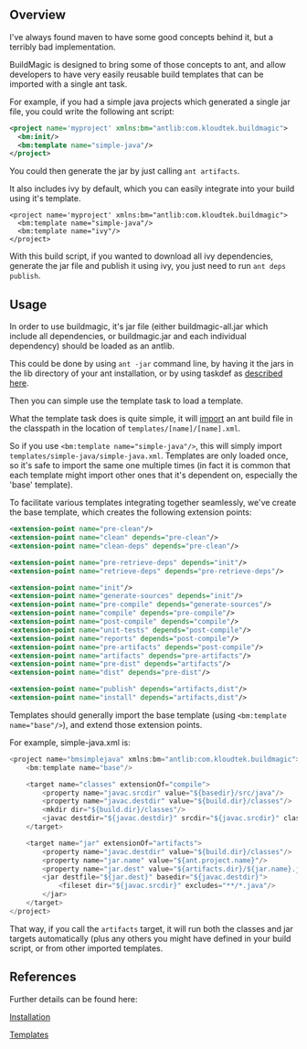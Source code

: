 ## Overview

I've always found maven to have some good concepts behind it, but a terribly bad implementation.

BuildMagic is designed to bring some of those concepts to ant, and allow developers to have very easily reusable build
templates that can be imported with a single ant task.

For example, if you had a simple java projects which generated a single jar file, you could write the following ant script:

```xml
<project name='myproject' xmlns:bm="antlib:com.kloudtek.buildmagic">
  <bm:init/>
  <bm:template name="simple-java"/>
</project>
```

You could then generate the jar by just calling `ant artifacts`.

It also includes ivy by default, which you can easily integrate into your build using it's template.

```
<project name='myproject' xmlns:bm="antlib:com.kloudtek.buildmagic">
  <bm:template name="simple-java"/>
  <bm:template name="ivy"/>
</project>
```

With this build script, if you wanted to download all ivy dependencies, generate the jar file and publish it using ivy,
you just need to run `ant deps publish`.

## Usage

In order to use buildmagic, it's jar file (either buildmagic-all.jar which include all dependencies, or buildmagic.jar
and each individual dependency) should be loaded as an antlib.

This could be done by using `ant -jar` command line, by having it the jars in the lib directory of your ant installation,
or by using taskdef as [described here](http://ant.apache.org/manual/Types/antlib.html).

Then you can simple use the template task to load a template.

What the template task does is quite simple, it will [import](https://ant.apache.org/manual/Tasks/import.html) an ant build
file in the classpath in the location of `templates/[name]/[name].xml`.

So if you use `<bm:template name="simple-java"/>`, this will simply import `templates/simple-java/simple-java.xml`. Templates
are only loaded once, so it's safe to import the same one multiple times (in fact it is common that each template might
import other ones that it's dependent on, especially the 'base' template).

To facilitate various templates integrating together seamlessly, we've create the base template, which creates the following
extension points:

```xml
<extension-point name="pre-clean"/>
<extension-point name="clean" depends="pre-clean"/>
<extension-point name="clean-deps" depends="pre-clean"/>

<extension-point name="pre-retrieve-deps" depends="init"/>
<extension-point name="retrieve-deps" depends="pre-retrieve-deps"/>

<extension-point name="init"/>
<extension-point name="generate-sources" depends="init"/>
<extension-point name="pre-compile" depends="generate-sources"/>
<extension-point name="compile" depends="pre-compile"/>
<extension-point name="post-compile" depends="compile"/>
<extension-point name="unit-tests" depends="post-compile"/>
<extension-point name="reports" depends="post-compile"/>
<extension-point name="pre-artifacts" depends="post-compile"/>
<extension-point name="artifacts" depends="pre-artifacts"/>
<extension-point name="pre-dist" depends="artifacts"/>
<extension-point name="dist" depends="pre-dist"/>

<extension-point name="publish" depends="artifacts,dist"/>
<extension-point name="install" depends="artifacts,dist"/>
```

Templates should generally import the base template (using `<bm:template name="base"/>`), and extend those extension points.

For example, simple-java.xml is:

```java
<project name="bmsimplejava" xmlns:bm="antlib:com.kloudtek.buildmagic">
    <bm:template name="base"/>

    <target name="classes" extensionOf="compile">
        <property name="javac.srcdir" value="${basedir}/src/java"/>
        <property name="javac.destdir" value="${build.dir}/classes"/>
        <mkdir dir="${build.dir}/classes"/>
        <javac destdir="${javac.destdir}" srcdir="${javac.srcdir}" classpathref="buildmagic.classpath.compile"/>
    </target>

    <target name="jar" extensionOf="artifacts">
        <property name="javac.destdir" value="${build.dir}/classes"/>
        <property name="jar.name" value="${ant.project.name}"/>
        <property name="jar.dest" value="${artifacts.dir}/${jar.name}.jar"/>
        <jar destfile="${jar.dest}" basedir="${javac.destdir}">
            <fileset dir="${javac.srcdir}" excludes="**/*.java"/>
        </jar>
    </target>
</project>
```

That way, if you call the `artifacts` target, it will run both the classes and jar targets automatically (plus any others
you might have defined in your build script, or from other imported templates.

## References

Further details can be found here:

[Installation](https://github.com/Kloudtek/buildmagic/wiki/Installation)

[Templates](https://github.com/Kloudtek/buildmagic/wiki/Templates)
